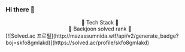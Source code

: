 ### Hi there 👋

<div align="center">
🔭 Tech Stack 🔭<br/>
🌱 Baekjoon solved rank 🌱<br/>
</div>
[![Solved.ac
프로필](http://mazassumnida.wtf/api/v2/generate_badge?boj=skfo8gmlakd)](https://solved.ac/profile/skfo8gmlakd)
